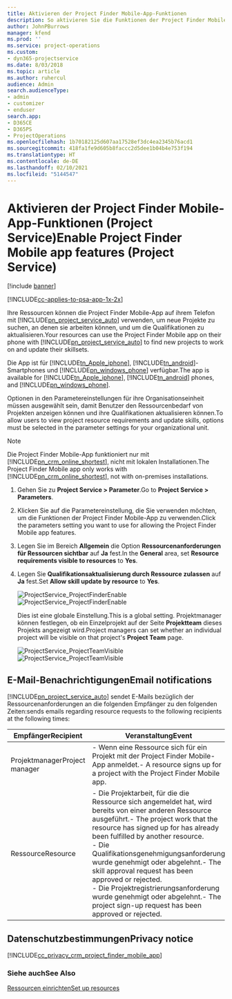 ```yaml
---
title: Aktivieren der Project Finder Mobile-App-Funktionen
description: So aktivieren Sie die Funktionen der Project Finder Mobile-App für Project Service
author: JohnPBurrows
manager: kfend
ms.prod: ''
ms.service: project-operations
ms.custom:
- dyn365-projectservice
ms.date: 8/03/2018
ms.topic: article
ms.author: ruhercul
audience: Admin
search.audienceType:
- admin
- customizer
- enduser
search.app:
- D365CE
- D365PS
- ProjectOperations
ms.openlocfilehash: 1b70182125d607aa17528ef3dc4ea2345b76acd1
ms.sourcegitcommit: 418fa1fe9d605b8faccc2d5dee1b04b4e753f194
ms.translationtype: HT
ms.contentlocale: de-DE
ms.lasthandoff: 02/10/2021
ms.locfileid: "5144547"
---
```

# <a name="enable-project-finder-mobile-app-features-project-service"></a><span data-ttu-id="4bec6-103">Aktivieren der Project Finder Mobile-App-Funktionen (Project Service)</span><span class="sxs-lookup"><span data-stu-id="4bec6-103">Enable Project Finder Mobile app features (Project Service)</span></span>

[!include [banner](../includes/psa-now-project-operations.md)]

[!INCLUDE[cc-applies-to-psa-app-1x-2x](../includes/cc-applies-to-psa-app-1x-2x.md)]

<span data-ttu-id="4bec6-104">Ihre Ressourcen können die Project Finder Mobile-App auf ihrem Telefon mit [!INCLUDE[pn_project_service_auto](../includes/pn-project-service-auto.md)] verwenden, um neue Projekte zu suchen, an denen sie arbeiten können, und um die Qualifikationen zu aktualisieren.</span><span class="sxs-lookup"><span data-stu-id="4bec6-104">Your resources can use the Project Finder Mobile app on their phone with [!INCLUDE[pn_project_service_auto](../includes/pn-project-service-auto.md)] to find new projects to work on and update their skillsets.</span></span>  
  
 <span data-ttu-id="4bec6-105">Die App ist für [!INCLUDE[tn_Apple_iphone](../includes/tn-apple-iphone.md)], [!INCLUDE[tn_android](../includes/tn-android.md)]-Smartphones und [!INCLUDE[pn_windows_phone](../includes/pn-windows-phone.md)] verfügbar.</span><span class="sxs-lookup"><span data-stu-id="4bec6-105">The app is available for [!INCLUDE[tn_Apple_iphone](../includes/tn-apple-iphone.md)], [!INCLUDE[tn_android](../includes/tn-android.md)] phones, and [!INCLUDE[pn_windows_phone](../includes/pn-windows-phone.md)].</span></span>  
    
 <span data-ttu-id="4bec6-106">Optionen in den Parametereinstellungen für ihre Organisationseinheit müssen ausgewählt sein, damit Benutzer den Ressourcenbedarf von Projekten anzeigen können und ihre Qualifikationen aktualisieren können.</span><span class="sxs-lookup"><span data-stu-id="4bec6-106">To allow users to view project resource requirements and update skills, options must be selected in the parameter settings for your organizational unit.</span></span>
  
> [!NOTE]
>  <span data-ttu-id="4bec6-107">Die Project Finder Mobile-App funktioniert nur mit [!INCLUDE[pn_crm_online_shortest](../includes/pn-crm-online-shortest.md)], nicht mit lokalen Installationen.</span><span class="sxs-lookup"><span data-stu-id="4bec6-107">The Project Finder Mobile app only works with [!INCLUDE[pn_crm_online_shortest](../includes/pn-crm-online-shortest.md)], not with on-premises installations.</span></span>  
  
1. <span data-ttu-id="4bec6-108">Gehen Sie zu **Project Service > Parameter**.</span><span class="sxs-lookup"><span data-stu-id="4bec6-108">Go to **Project Service > Parameters**.</span></span>  
  
2. <span data-ttu-id="4bec6-109">Klicken Sie auf die Parametereinstellung, die Sie verwenden möchten, um die Funktionen der Project Finder Mobile-App zu verwenden.</span><span class="sxs-lookup"><span data-stu-id="4bec6-109">Click the parameters setting you want to use for allowing the Project Finder Mobile app features.</span></span>  
  
3. <span data-ttu-id="4bec6-110">Legen Sie im Bereich **Allgemein** die Option **Ressourcenanforderungen für Ressourcen sichtbar** auf **Ja** fest.</span><span class="sxs-lookup"><span data-stu-id="4bec6-110">In the **General** area, set **Resource requirements visible to resources** to **Yes**.</span></span>  
  
4. <span data-ttu-id="4bec6-111">Legen Sie **Qualifikationsaktualisierung durch Ressource zulassen** auf **Ja** fest.</span><span class="sxs-lookup"><span data-stu-id="4bec6-111">Set **Allow skill update by resource** to **Yes**.</span></span>  
  
   <span data-ttu-id="4bec6-112">![ProjectService_ProjectFinderEnable](../psa/media/project-service-project-finder-enable.png "ProjectService_ProjectFinderEnable")</span><span class="sxs-lookup"><span data-stu-id="4bec6-112">![ProjectService_ProjectFinderEnable](../psa/media/project-service-project-finder-enable.png "ProjectService_ProjectFinderEnable")</span></span>  
  
   <span data-ttu-id="4bec6-113">Dies ist eine globale Einstellung.</span><span class="sxs-lookup"><span data-stu-id="4bec6-113">This is a global setting.</span></span> <span data-ttu-id="4bec6-114">Projektmanager können festlegen, ob ein Einzelprojekt auf der Seite **Projektteam** dieses Projekts angezeigt wird.</span><span class="sxs-lookup"><span data-stu-id="4bec6-114">Project managers can set whether an individual project will be visible on that project's **Project Team** page.</span></span>  
  
   <span data-ttu-id="4bec6-115">![ProjectService_ProjectTeamVisible](../psa/media/project-service-project-team-visible.png "ProjectService_ProjectTeamVisible")</span><span class="sxs-lookup"><span data-stu-id="4bec6-115">![ProjectService_ProjectTeamVisible](../psa/media/project-service-project-team-visible.png "ProjectService_ProjectTeamVisible")</span></span>  
  
## <a name="email-notifications"></a><span data-ttu-id="4bec6-116">E-Mail-Benachrichtigungen</span><span class="sxs-lookup"><span data-stu-id="4bec6-116">Email notifications</span></span>  
 [!INCLUDE[pn_project_service_auto](../includes/pn-project-service-auto.md)] <span data-ttu-id="4bec6-117">sendet E-Mails bezüglich der Ressourcenanforderungen an die folgenden Empfänger zu den folgenden Zeiten:</span><span class="sxs-lookup"><span data-stu-id="4bec6-117">sends emails regarding resource requests to the following recipients at the following times:</span></span>  
  
|<span data-ttu-id="4bec6-118">Empfänger</span><span class="sxs-lookup"><span data-stu-id="4bec6-118">Recipient</span></span>|<span data-ttu-id="4bec6-119">Veranstaltung</span><span class="sxs-lookup"><span data-stu-id="4bec6-119">Event</span></span>|  
|---------------|-----------|  
|<span data-ttu-id="4bec6-120">Projektmanager</span><span class="sxs-lookup"><span data-stu-id="4bec6-120">Project manager</span></span>|<span data-ttu-id="4bec6-121">- Wenn eine Ressource sich für ein Projekt mit der Project Finder Mobile-App anmeldet.</span><span class="sxs-lookup"><span data-stu-id="4bec6-121">- A resource signs up for a project with the Project Finder Mobile app.</span></span>|  
|<span data-ttu-id="4bec6-122">Ressource</span><span class="sxs-lookup"><span data-stu-id="4bec6-122">Resource</span></span>|<span data-ttu-id="4bec6-123">- Die Projektarbeit, für die die Ressource sich angemeldet hat, wird bereits von einer anderen Ressource ausgeführt.</span><span class="sxs-lookup"><span data-stu-id="4bec6-123">- The project work that the resource has signed up for has already been fulfilled by another resource.</span></span><br /><span data-ttu-id="4bec6-124">- Die Qualifikationsgenehmigungsanforderung wurde genehmigt oder abgelehnt.</span><span class="sxs-lookup"><span data-stu-id="4bec6-124">- The skill approval request has been approved or rejected.</span></span><br /><span data-ttu-id="4bec6-125">- Die Projektregistrierungsanforderung wurde genehmigt oder abgelehnt.</span><span class="sxs-lookup"><span data-stu-id="4bec6-125">- The project sign-up request has been approved or rejected.</span></span>|  
  
## <a name="privacy-notice"></a><span data-ttu-id="4bec6-126">Datenschutzbestimmungen</span><span class="sxs-lookup"><span data-stu-id="4bec6-126">Privacy notice</span></span>  
 [!INCLUDE[cc_privacy_crm_project_finder_mobile_app](../includes/cc-privacy-crm-project-finder-mobile-app.md)]  
  
### <a name="see-also"></a><span data-ttu-id="4bec6-127">Siehe auch</span><span class="sxs-lookup"><span data-stu-id="4bec6-127">See Also</span></span>  
 [<span data-ttu-id="4bec6-128">Ressourcen einrichten</span><span class="sxs-lookup"><span data-stu-id="4bec6-128">Set up resources</span></span>](../psa/set-up-resources.md)
